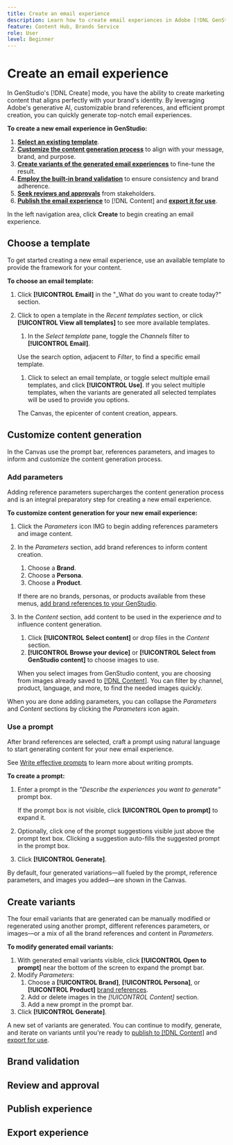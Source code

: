 ```yaml
---
title: Create an email experience
description: Learn how to create email experiences in Adobe [!DNL GenStudio].
feature: Content Hub, Brands Service
role: User
level: Beginner
---
```


# Create an email experience

In GenStudio's [!DNL Create] mode, you have the ability to create marketing content that aligns perfectly with your brand's identity. By leveraging Adobe's generative AI, customizable brand references, and efficient prompt creation, you can quickly generate top-notch email experiences.

**To create a new email experience in GenStudio:**

1. [**Select an existing template**](#choose-template).
1. [**Customize the content generation process**](#customize-content-generation) to align with your message, brand, and purpose.
1. [**Create variants of the generated email experiences**](#create-variants) to fine-tune the result.
1. [**Employ the built-in brand validation**](#brand-validation) to ensure consistency and brand adherence.
1. [**Seek reviews and approvals**](#review-and-approval) from stakeholders.
1. [**Publish the email experience**](#publish-experience) to [!DNL Content] and [**export it for use**](#export-experience).

In the left navigation area, click **Create** to begin creating an email experience.

## Choose a template

To get started creating a new email experience, use an available template to provide the framework for your content.

**To choose an email template:**

1. Click **[!UICONTROL Email]** in the "_What do you want to create today?" section.
1. Click to open a template in the _Recent templates_ section, or click **[!UICONTROL View all templates]** to see more available templates.
   1. In the _Select template_ pane, toggle the _Channels_ filter to **[!UICONTROL Email]**.

   Use the search option, adjacent to _Filter_, to find a specific email template.

   1. Click to select an email template, or toggle select multiple email templates, and click **[!UICONTROL Use]**. If you select multiple templates, when the variants are generated all selected templates will be used to provide you options.

   The Canvas, the epicenter of content creation, appears.

## Customize content generation

In the Canvas use the prompt bar, references parameters, and images to inform and customize the content generation process.

### Add parameters

Adding reference parameters supercharges the content generation process and is an integral preparatory step for creating a new email experience.

**To customize content generation for your new email experience:**

1. Click the _Parameters_ icon IMG to begin adding references parameters and image content.
1. In the _Parameters_ section, add brand references to inform content creation.
   1. Choose a **Brand**.
   1. Choose a **Persona**.
   1. Choose a **Product**.

   If there are no brands, personas, or products available from these menus, [add brand references to your GenStudio](/help/user-guide/references/add-references.md).

1. In the _Content_ section, add content to be used in the experience *and* to influence content generation.
   1. Click **[!UICONTROL Select content]** or drop files in the _Content_ section.
   1. **[!UICONTROL Browse your device]** or **[!UICONTROL Select from GenStudio content]** to choose images to use.

   When you select images from GenStudio content, you are choosing from images already saved to [[!DNL Content]](/help/user-guide/content/overview.md). You can filter by channel, product, language, and more, to find the needed images quickly.

When you are done adding parameters, you can collapse the *Parameters* and *Content* sections by clicking the _Parameters_ icon again.

### Use a prompt

After brand references are selected, craft a prompt using natural language to start generating content for your new email experience.

See [Write effective prompts](/help/user-guide/effective-prompts.md) to learn more about writing prompts.

**To create a prompt:**

1. Enter a prompt in the _"Describe the experiences you want to generate"_ prompt box.

   If the prompt box is not visible, click **[UICONTROL Open to prompt]** to expand it.

1. Optionally, click one of the prompt suggestions visible just above the prompt text box. Clicking a suggestion auto-fills the suggested prompt in the prompt box.
1. Click **[!UICONTROL Generate]**.

By default, four generated variations—all fueled by the prompt, reference parameters, and images you added—are shown in the Canvas.

## Create variants

The four email variants that are generated can be manually modified or regenerated using another prompt, different references parameters, or images—or a mix of all the brand references and content in _Parameters_.

**To modify generated email variants:**

1. With generated email variants visible, click **[!UICONTROL Open to prompt]** near the bottom of the screen to expand the prompt bar.
1. Modify _Parameters_:
   1. Choose a **[!UICONTROL Brand]**, **[!UICONTROL Persona]**, or **[!UICONTROL Product]** [brand references](/help/user-guide/references/overview.md).
   1. Add or delete images in the _[!UICONTROL Content]_ section.
   1. Add a new prompt in the prompt bar.
1. Click **[!UICONTROL Generate]**.

A new set of variants are generated. You can continue to modify, generate, and iterate on variants until you're ready to [publish to [!DNL Content]](#publish-experience) and [export for use](#export-experience).

## Brand validation

## Review and approval

## Publish experience

## Export experience
